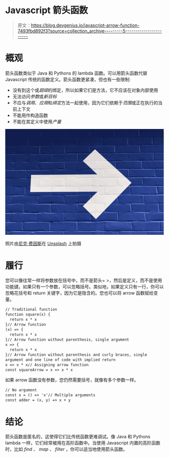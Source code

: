 # Javascript 箭头函数

> 原文：<https://blog.devgenius.io/javascript-arrow-function-7493fbd892f3?source=collection_archive---------5----------------------->

# 概观

箭头函数类似于 Java 和 Pythons 的 lambda 函数。可以用箭头函数代替 Javascript 传统的函数定义。箭头函数更紧凑，但也有一些限制:

*   没有到这个或*超级*的绑定，所以如果它们是方法，它不应该在对象内部使用
*   无法访问*参数*或*新目标*
*   不应与*调用*、*应用*和*绑定*方法一起使用，因为它们依赖于*范围*或正在执行的当前上下文
*   不能用作构造函数
*   不能在其定义中使用*产量*

![](img/26c2cdb39195c0795426d1dfc54c41ed.png)

照片由[尼克·费因斯](https://unsplash.com/@jannerboy62?utm_source=medium&utm_medium=referral)在 [Unsplash](https://unsplash.com?utm_source=medium&utm_medium=referral) 上拍摄

# 履行

您可以像往常一样将参数放在括号中，而不是箭头= >，然后是定义，而不是使用功能键。如果只有一个参数，可以忽略括号。类似地，如果定义只有一行，你可以忽略花括号和 return 关键字，因为它是隐含的。您也可以将 arrow 函数赋给变量。

```
// Traditional function
function square(x) {
  return x * x
}// Arrow function
(x) => { 
  return x * x
}// Arrow function without parenthesis, single argument
x => {
  return x * x
}// Arrow function without parenthesis and curly braces, single argument and one line of code with implied return
x => x * x// Assigning arrow function
const squareArrow = x => x * x
```

如果 arrow 函数没有参数，您仍然需要括号，就像有多个参数一样。

```
// No argument
const x = () => 'x'// Multiple arguments
const adder = (x, y) => x + y
```

# 结论

箭头函数是匿名的，这使得它们比传统函数更难调试。像 Java 和 Pythons lambda 一样，它们经常被用在高阶函数中。当使用 Javascript 内置的高阶函数时，比如 *find* 、 *map* 、 *filter* ，你可以适当地使用箭头函数。